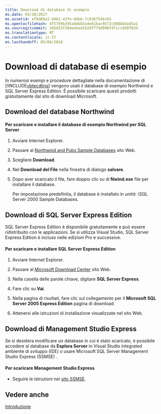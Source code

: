 ```yaml
---
title: Download di database di esempio
ms.date: 03/30/2017
ms.assetid: ef9d69a1-9461-43fe-94bb-7c836754bcb5
ms.openlocfilehash: 4f5799b395abbbb5a4e61bac9572c808bb4ad5a1
ms.sourcegitcommit: 3d5d33f384eeba41b2dff79d096f47ccc8d8f03d
ms.translationtype: MT
ms.contentlocale: it-IT
ms.lasthandoff: 05/04/2018
---
```

# <a name="downloading-sample-databases"></a>Download di database di esempio
In numerosi esempi e procedure dettagliate nella documentazione di [!INCLUDE[vbtecdlinq](../../../../../../includes/vbtecdlinq-md.md)] vengono usati il database di esempio Northwind e SQL Server Express Edition. È possibile scaricare questi prodotti gratuitamente dal sito di download Microsoft.  
  
## <a name="downloading-the-northwind-database"></a>Download del database Northwind  
  
#### <a name="to-download-and-install-the-northwind-sample-database-for-sql-server"></a>Per scaricare e installare il database di esempio Northwind per SQL Server  
  
1.  Avviare Internet Explorer.  
  
2.  Passare al [Northwind and Pubs Sample Databases](http://go.microsoft.com/fwlink?linkid=64296) sito Web.  
  
3.  Scegliere **Download**.  
  
4.  Nel **Download del File** nella finestra di dialogo **salvare**.  
  
5.  Dopo aver scaricato il file, fare doppio clic su di **Nwind.exe** file per installare il database.  
  
     Per impostazione predefinita, il database è installato in *unità*: \SQL Server 2000 Sample Databases.  
  
## <a name="downloading-sql-server-express-edition"></a>Download di SQL Server Express Edition  
 SQL Server Express Edition è disponibile gratuitamente e può essere ridistribuito con le applicazioni. Se si utilizza Visual Studio, SQL Server Express Edition è incluso nelle edizioni Pro e successive.  
  
#### <a name="to-download-and-install-sql-server-express-edition"></a>Per scaricare e installare SQL Server Express Edition  
  
1.  Avviare Internet Explorer.  
  
2.  Passare al [Microsoft Download Center](http://go.microsoft.com/fwlink?linkid=74602) sito Web.  
  
3.  Nella casella delle parole chiave, digitare **SQL Server Express**.  
  
4.  Fare clic su **Vai**.  
  
5.  Nella pagina di risultati, fare clic sul collegamento per il **Microsoft SQL Server 2005 Express Edition** pagina di download.  
  
6.  Attenersi alle istruzioni di installazione visualizzate nel sito Web.  
  
## <a name="downloading-management-studio-express"></a>Download di Management Studio Express  
 Se si desidera modificare un database in cui è stato scaricato, è possibile accedere al database da **Esplora Server** in Visual Studio integrated ambiente di sviluppo (IDE) o usare Microsoft SQL Server Management Studio Express (SSMSE) .  
  
#### <a name="to-download-management-studio-express"></a>Per scaricare Management Studio Express  
  
-   Seguire le istruzioni nel [sito SSMSE](http://go.microsoft.com/fwlink/?LinkId=95933).  
  
## <a name="see-also"></a>Vedere anche  
 [Introduzione](../../../../../../docs/framework/data/adonet/sql/linq/getting-started.md)
